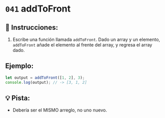 # `041` addToFront

## 📝 Instrucciones:

1. Escribe una función llamada `addToFront`. Dado un array y un elemento, `addToFront` añade el elemento al frente del array, y regresa el array dado.

## Ejemplo:

```Javascript
let output = addToFront([1, 2], 3);
console.log(output); // -> [3, 1, 2]
```

## 💡 Pista:

+ Debería ser el MISMO arreglo, no uno nuevo.